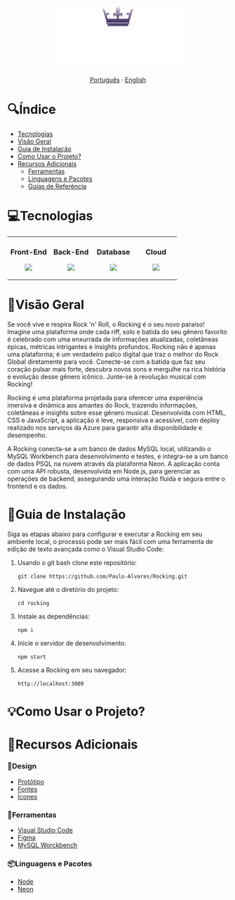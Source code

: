 <p align="center">
  <img width="300px" src="./public/assets/exp/logotipo.png" align="center" alt="Bubbles Logo" />
</p>

<p align="center">
  <a href="#">Português</a> · <a href="/docs/readme_en.md">English</a>
</p>

# 🔍Índice <!-- omit in toc -->
- [Tecnologias](#tecnologias)
- [Visão Geral](#visão-geral)
- [Guia de Instalação](#guia-de-instalação)
- [Como Usar o Projeto?](#como-usar-o-projeto)
- [Recursos Adicionais](#recursos-adicionais)
  - [Ferramentas](#ferramentas)
  - [Linguagens e Pacotes](#linguagens-e-pacotes)
  - [Guias de Referência](#guias-de-referência)

# 💻Tecnologias

<table align="center"><tr>
  <td valign="top" width="25%">
      
  ### <div align="center"> Front-End </div>
      
  <p align="center">
    <img src="https://skillicons.dev/icons?i=html,css,js&theme=dark&perline=3" />
  </p>
  </td>
  
  <td valign="top" width="25%">

  ### <div align="center"> Back-End </div>

  <p align="center">
    <img src="https://skillicons.dev/icons?i=nodejs&theme=dark&perline=3" />
  </p>
  </td>
  
  <td valign="top" width="25%">

  ### <div align="center"> Database </div>

  <p align="center">
    <img src="https://skillicons.dev/icons?i=mysql,postgres&theme=dark&perline=3" />
  </p>
  </td>

  <td valign="top" width="25%">

  ### <div align="center"> Cloud </div>

  <p align="center">
    <img src="https://skillicons.dev/icons?i=azure&theme=dark&perline=3" />
  </p>
  </td>
</tr></table>


# 📝Visão Geral
  Se você vive e respira Rock 'n' Roll, o Rocking é o seu novo paraíso! Imagine uma plataforma onde cada riff, solo e batida do seu gênero favorito é celebrado com uma enxurrada de informações atualizadas, coletâneas épicas, métricas intrigantes e insights profundos. Rocking não é apenas uma plataforma; é um verdadeiro palco digital que traz o melhor do Rock Global diretamente para você. Conecte-se com a batida que faz seu coração pulsar mais forte, descubra novos sons e mergulhe na rica história e evolução desse gênero icônico. Junte-se à revolução musical com Rocking!

  Rocking é uma plataforma projetada para oferecer uma experiência imersiva e dinâmica aos amantes do Rock, trazendo informações, coletâneas e insights sobre esse gênero musical. Desenvolvida com HTML, CSS e JavaScript, a aplicação é leve, responsiva e acessível, com deploy realizado nos serviços da Azure para garantir alta disponibilidade e desempenho.

  A Rocking conecta-se a um banco de dados MySQL local, utilizando o MySQL Workbench para desenvolvimento e testes, e integra-se a um banco de dados PSQL na nuvem através da plataforma Neon. A aplicação conta com uma API robusta, desenvolvida em Node.js, para gerenciar as operações de backend, assegurando uma interação fluida e segura entre o frontend e os dados.

# 📖Guia de Instalação
  Siga as etapas abaixo para configurar e executar a Rocking em seu ambiente local, o processo pode ser mais fácil com uma ferramenta de edição de texto avançada como o Visual Studio Code:

1. Usando o git bash clone este repositório:
   ```
   git clone https://github.com/Paulo-Alvares/Rocking.git
   ```
   
2. Navegue até o diretório do projeto:
   ```
   cd rocking
   ```

3. Instale as dependências:
   ``` 
   npm i
   ```

4. Inicie o servidor de desenvolvimento:
   ``` 
   npm start
   ```

5. Acesse a Rocking em seu navegador:
   ```
   http://localhost:3000
   ```
   
# 💡Como Usar o Projeto?

# 🔗Recursos Adicionais
### 🎨Design
  - <a href="https://www.figma.com/design/nK8Mw4SzvXJs4CiVYrQdn3/Rocking?node-id=0-1&t=XlhtY4Zh0NDoWsuX-1">Protótipo</a>
  - <a href="https://fonts.google.com/share?selection.family=Montserrat:ital,wght@0,100..900;1,100..900|New+Rocker">Fontes</a>
  - <a href="https://fontawesome.com/">Ícones</a>


### 🔧Ferramentas
  - <a href="https://code.visualstudio.com/download">Visual Studio Code</a>
  - <a href="https://www.figma.com/">Figma</a>
  - <a href="https://dev.mysql.com/downloads/workbench/">MySQL Worckbench</a>
  

### 📦Linguagens e Pacotes
  - <a href="https://nodejs.org/en/download/package-manager">Node</a>
  - <a href="https://neon.tech/">Neon</a>
